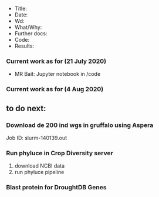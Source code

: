 - Title:
- Date:
- Wd:
- What/Why:
- Further docs:
- Code:
- Results:  


### Current work as for (21 July 2020)
- MR Bait: Jupyter notebook in /code
### Current work as for (4 Aug 2020)

## to do next:
### Download de 200 ind wgs in gruffalo using Aspera
Job ID: slurm-140139.out 

### Run phyluce in Crop Diversity server
1. download NCBI data
2. run phyluce pipeline

### Blast protein for DroughtDB Genes
